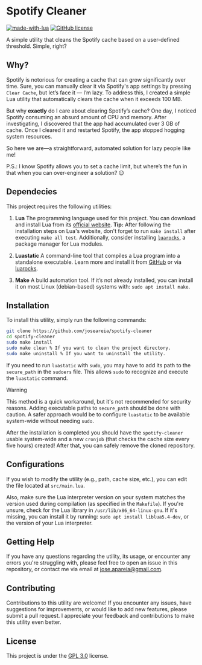 # Spotify Cleaner
[![made-with-lua](https://img.shields.io/badge/Made%20with-Lua-1f425f.svg?color=blue)](https://www.lua.org/)
[![GitHub license](https://img.shields.io/badge/License-GPL_3.0-green.svg)](https://www.gnu.org/licenses/gpl-3.0.html#license-text)

A simple utility that cleans the Spotify cache based on a user-defined threshold. Simple, right?

## Why?
Spotify is notorious for creating a cache that can grow significantly over time. Sure, you can manually clear it via Spotify's app settings by pressing `Clear Cache`, but let’s face it — I’m lazy. To address this, I created a simple Lua utility that automatically clears the cache when it exceeds 100 MB.

But why **exactly** do I care about clearing Spotify’s cache? One day, I noticed Spotify consuming an absurd amount of CPU and memory. After investigating, I discovered that the app had accumulated over 3 GB of cache. Once I cleared it and restarted Spotify, the app stopped hogging system resources.

So here we are—a straightforward, automated solution for lazy people like me!

P.S.: I know Spotify allows you to set a cache limit, but where’s the fun in that when you can over-engineer a solution? 😉

## Dependecies

This project requires the following utilities:
1. **Lua**
The programming language used for this project. You can download and install Lua from its [official website](https://www.lua.org/download.html). **Tip:** After following the installation steps on Lua's website, don't forget to run `make install` after executing `make all test`. Additionally, consider installing [`luarocks`](http://luarocks.org), a package manager for Lua modules.

2. **Luastatic**
A command-line tool that compiles a Lua program into a standalone executable. Learn more and install it from [GitHub](https://github.com/ers35/luastatic) or via [luarocks](http://luarocks.org/modules/ers35/luastatic).

3. **Make** 
A build automation tool. If it’s not already installed, you can install it on most Linux (debian-based) systems with: `sudo apt install make`.

## Installation

To install this utility, simply run the following commands:

```bash
git clone https://github.com/joseareia/spotify-cleaner
cd spotify-cleaner
sudo make install
sudo make clean % If you want to clean the project directory.
sudo make uninstall % If you want to uninstall the utility.
```

If you need to run `luastatic` with `sudo`, you may have to add its path to the `secure_path` in the `sudoers` file. This allows `sudo` to recognize and execute the `luastatic` command.

> [!WARNING]
> This method is a quick workaround, but it's not recommended for security reasons. Adding executable paths to `secure_path` should be done with caution. A safer approach would be to configure `luastatic` to be available system-wide without needing `sudo`.

After the installation is completed you should have the `spotify-cleaner` usable system-wide and a new `cronjob` (that checks the cache size every five hours) created! After that, you can safely remove the cloned repository.

## Configurations

If you wish to modify the utility (e.g., path, cache size, etc.), you can edit the file located at `src/main.lua`.

Also, make sure the Lua interpreter version on your system matches the version used during compilation (as specified in the `Makefile`). If you're unsure, check for the Lua library in `/usr/lib/x86_64-linux-gnu`. If it's missing, you can install it by running: `sudo apt install liblua5.4-dev`, or the version of your Lua interpreter.

## Getting Help
If you have any questions regarding the utility, its usage, or encounter any errors you're struggling with, please feel free to open an issue in this repository, or contact me via email at <a href="mailto:jose.apareia@gmail.com">jose.apareia@gmail.com</a>.

## Contributing
Contributions to this utility are welcome! If you encounter any issues, have suggestions for improvements, or would like to add new features, please submit a pull request. I appreciate your feedback and contributions to make this utility even better.

## License
This project is under the [GPL 3.0](https://www.gnu.org/licenses/gpl-3.0.html#license-text) license.